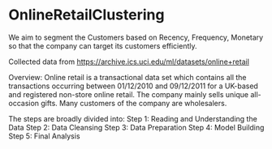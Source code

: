 # OnlineRetailClustering
We aim to segment the Customers based on Recency, Frequency, Monetary so that the company can target its customers efficiently.

Collected data from https://archive.ics.uci.edu/ml/datasets/online+retail

Overview:
Online retail is a transactional data set which contains all the transactions occurring between 01/12/2010 and 09/12/2011 for a UK-based and registered non-store online retail. The company mainly sells unique all-occasion gifts. Many customers of the company are wholesalers.

The steps are broadly divided into:
Step 1: Reading and Understanding the Data
Step 2: Data Cleansing
Step 3: Data Preparation
Step 4: Model Building
Step 5: Final Analysis
